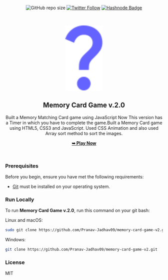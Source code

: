 <div align="center">

![GitHub repo size](https://img.shields.io/github/repo-size/Pranav-Jadhav09/memory-card-game-v2)
[![Twitter Follow](https://img.shields.io/twitter/follow/Pranav_Jadhav09?style=social)](https://twitter.com/Pranav_Jadhav09)
[![Hashnode Badge](https://img.shields.io/badge/Read_What_I_learn-2962FF?style=social&logo=hashnode&logoColor=blue)](https://thejrpranav09.hashnode.dev/building-a-simple-dice-game-with-javascript)

<br />
<br />

<img src="/assets/images/que_icon.svg" style="width: 120px">

<h2 align="center">Memory Card Game v.2.0</h2>
Built a Memory Matching Card game using JavaScript Now This version has a Timer in which you have to complete the game.Built a Memory Card game using HTML5, CSS3 and JavaScript. Used CSS Animation and also used Array sort method to sort the images.

<a href="https://memorycard-game-v1-jrpranav.netlify.app/"><strong>➥ Play Now</strong></a>

</div>

<br />

### Prerequisites

Before you begin, ensure you have met the following requirements:

- [Git](https://git-scm.com/downloads "Download Git") must be installed on your operating system.

### Run Locally

To run **Memory Card Game v.2.0**, run this command on your git bash:

Linux and macOS:

```bash
sudo git clone https://github.com/Pranav-Jadhav09/memory-card-game-v2.git
```

Windows:

```bash
git clone https://github.com/Pranav-Jadhav09/memory-card-game-v2.git
```

### License

MIT
